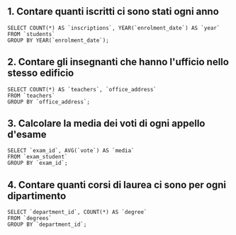 ## 1. Contare quanti iscritti ci sono stati ogni anno

    SELECT COUNT(*) AS `inscriptions`, YEAR(`enrolment_date`) AS `year`
    FROM `students`
    GROUP BY YEAR(`enrolment_date`);

## 2. Contare gli insegnanti che hanno l'ufficio nello stesso edificio

    SELECT COUNT(*) AS `teachers`, `office_address`
    FROM `teachers`
    GROUP BY `office_address`;

## 3. Calcolare la media dei voti di ogni appello d'esame

    SELECT `exam_id`, AVG(`vote`) AS `media`
    FROM `exam_student`
    GROUP BY `exam_id`;

## 4. Contare quanti corsi di laurea ci sono per ogni dipartimento

    SELECT `department_id`, COUNT(*) AS `degree`
    FROM `degrees`
    GROUP BY `department_id`;
